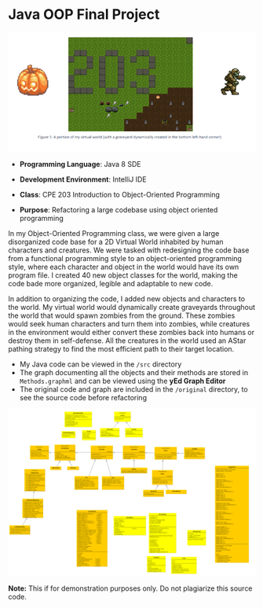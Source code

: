 # Java OOP Final Project

![Virtual](./virtual.png)

* **Programming Language**: Java 8 SDE

* **Development Environment**: IntelliJ IDE 

* **Class**: CPE 203 Introduction to Object-Oriented Programming 

* **Purpose**: Refactoring a large codebase using object oriented programming 

In my Object-Oriented Programming class, we were given a large disorganized code base for a 2D Virtual World inhabited by human characters and creatures. We were tasked with redesigning the code base from a functional programming style to an object-oriented programming style, where each character and object in the world would have its own program file. I created 40 new object classes for the world, making the code bade more organized, legible and adaptable to new code. 

In addition to organizing the code, I added new objects and characters to the world. My virtual world would dynamically create graveyards throughout the world that would spawn zombies from the ground. These zombies would seek human characters and turn them into zombies, while creatures in the environment would either convert these zombies back into humans or destroy them in self-defense. All the creatures in the world used an AStar pathing strategy to find the most efficient path to their target location.

* My Java code can be viewed in the `/src` directory
* The graph documenting all the objects and their methods are stored in `Methods.graphml` and can be viewed using the **yEd Graph Editor**
* The original code and graph are included in the `/original` directory, to see the source code before refactoring

![methods](./methods.png)

**Note:** This if for demonstration purposes only. Do not plagiarize this source code.